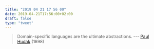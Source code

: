 ```yaml
---
title: "2019 04 21 17 56 00"
date: 2019-04-21T17:56:00+02:00
draft: false
type: "tweet"
---
```

> Domain-specific languages are the ultimate abstractions. --- [Paul Hudak](https://felleisen.org/matthias/manifesto/sec_pl-pl.html) (1998)
